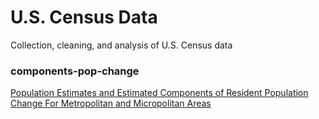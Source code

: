 # U.S. Census Data
Collection, cleaning, and analysis of U.S. Census data

### components-pop-change
[Population Estimates and Estimated Components of Resident Population Change For Metropolitan and Micropolitan Areas](https://www.census.gov/programs-surveys/popest/technical-documentation/research/evaluation-estimates/2020-evaluation-estimates/2010s-totals-metro-and-micro-statistical-areas.html)
